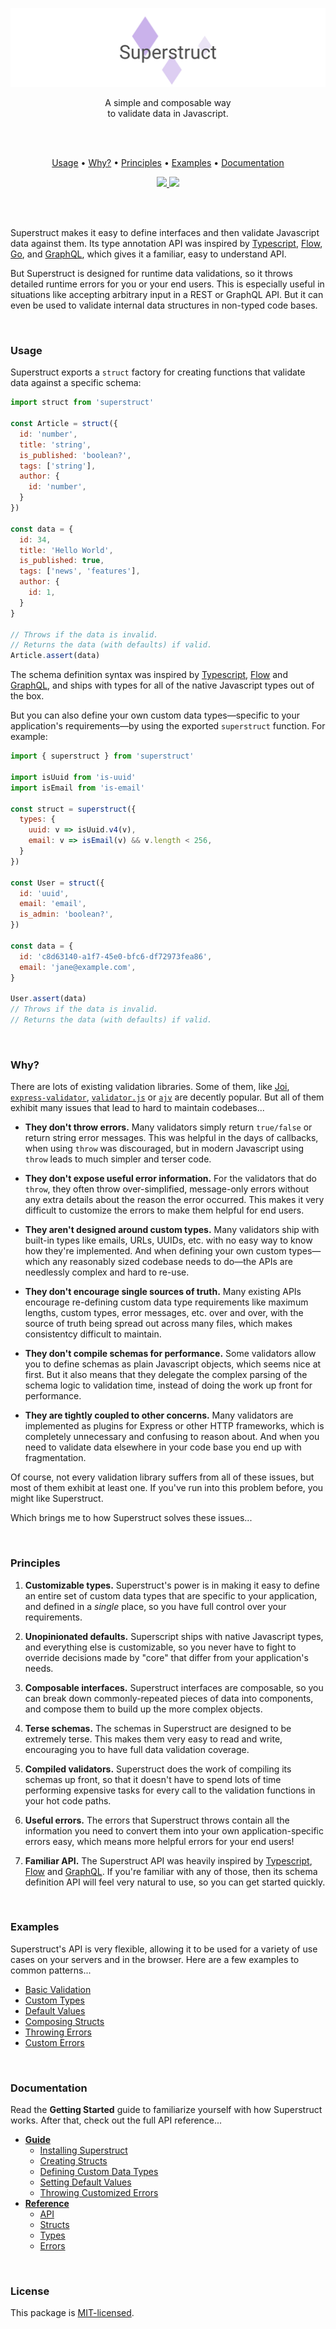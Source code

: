 
<p align="center">
  <a href="#"><img src="./docs/images/banner.png" /></a>
</p>

<p align="center">
  A simple and composable way  <br/>
  to validate data in Javascript.
</p>
<br/>
<br/>

<p align="center">
  <a href="#usage">Usage</a> •
  <a href="#why">Why?</a> •
  <a href="#principles">Principles</a> •
  <a href="#examples">Examples</a> •
  <a href="#documentation">Documentation</a>
</p>

<p align="center">
  <a href="https://travis-ci.org/ianstormtaylor/superstruct">
    <img src="https://travis-ci.org/ianstormtaylor/superstruct.svg?branch=master">
  </a> 
  <a href="./packages/superstruct/package.json">
    <img src="https://img.shields.io/npm/v/superstruct.svg?maxAge=3600&label=superstruct&colorB=007ec6&maxAge=3600">
  </a> 
</p>

<br/>
<br/>

Superstruct makes it easy to define interfaces and then validate Javascript data against them. Its type annotation API was inspired by [Typescript](https://www.typescriptlang.org/docs/handbook/basic-types.html), [Flow](https://flow.org/en/docs/types/), [Go](https://gobyexample.com/structs), and [GraphQL](http://graphql.org/learn/schema/), which gives it a familiar, easy to understand API. 

But Superstruct is designed for runtime data validations, so it throws detailed runtime errors for you or your end users. This is especially useful in situations like accepting arbitrary input in a REST or GraphQL API. But it can even be used to validate internal data structures in non-typed code bases.


<br/>

### Usage

Superstruct exports a `struct` factory for creating functions that validate data against a specific schema:

```js
import struct from 'superstruct'

const Article = struct({
  id: 'number',
  title: 'string',
  is_published: 'boolean?',
  tags: ['string'],
  author: {
    id: 'number',
  }
})

const data = {
  id: 34,
  title: 'Hello World',
  is_published: true,
  tags: ['news', 'features'],
  author: {
    id: 1,
  } 
}

// Throws if the data is invalid.
// Returns the data (with defaults) if valid.
Article.assert(data)
```

The schema definition syntax was inspired by [Typescript](https://www.typescriptlang.org/docs/handbook/basic-types.html), [Flow](https://flow.org/en/docs/types/) and [GraphQL](http://graphql.org/learn/schema/), and ships with types for all of the native Javascript types out of the box.

But you can also define your own custom data types—specific to your application's requirements—by using the exported `superstruct` function. For example:

```js
import { superstruct } from 'superstruct'

import isUuid from 'is-uuid'
import isEmail from 'is-email'

const struct = superstruct({
  types: {
    uuid: v => isUuid.v4(v),
    email: v => isEmail(v) && v.length < 256,
  }
})

const User = struct({
  id: 'uuid',
  email: 'email',
  is_admin: 'boolean?',
})

const data = {
  id: 'c8d63140-a1f7-45e0-bfc6-df72973fea86',
  email: 'jane@example.com',
}

User.assert(data)
// Throws if the data is invalid.
// Returns the data (with defaults) if valid.
```


<br/>

### Why?

There are lots of existing validation libraries. Some of them, like [Joi](), [`express-validator`](https://github.com/ctavan/express-validator), [`validator.js`](https://github.com/chriso/validator.js) or [`ajv`](https://github.com/epoberezkin/ajv) are decently popular. But all of them exhibit many issues that lead to hard to maintain codebases...

- **They don't throw errors.** Many validators simply return `true/false` or return string error messages. This was helpful in the days of callbacks, when using `throw` was discouraged, but in modern Javascript using `throw` leads to much simpler and terser code.

- **They don't expose useful error information.** For the validators that do `throw`, they often throw over-simplified, message-only errors without any extra details about the reason the error occurred. This makes it very difficult to customize the errors to make them helpful for end users.

- **They aren't designed around custom types.** Many validators ship with built-in types like emails, URLs, UUIDs, etc. with no easy way to know how they're implemented. And when defining your own custom types—which any reasonably sized codebase needs to do—the APIs are needlessly complex and hard to re-use.

- **They don't encourage single sources of truth.** Many existing APIs encourage re-defining custom data type requirements like maximum lengths, custom types, error messages, etc. over and over, with the source of truth being spread out across many files, which makes consistentcy difficult to maintain.

- **They don't compile schemas for performance.** Some validators allow you to define schemas as plain Javascript objects, which seems nice at first. But it also means that they delegate the complex parsing of the schema logic to validation time, instead of doing the work up front for performance.

- **They are tightly coupled to other concerns.** Many validators are implemented as plugins for Express or other HTTP frameworks, which is completely unnecessary and confusing to reason about. And when you need to validate data elsewhere in your code base you end up with fragmentation.

Of course, not every validation library suffers from all of these issues, but most of them exhibit at least one. If you've run into this problem before, you might like Superstruct.

Which brings me to how Superstruct solves these issues...


<br/>

### Principles

1. **Customizable types.** Superstruct's power is in making it easy to define an entire set of custom data types that are specific to your application, and defined in a _single_ place, so you have full control over your requirements.

2. **Unopinionated defaults.** Superscript ships with native Javascript types, and everything else is customizable, so you never have to fight to override decisions made by "core" that differ from your application's needs.

4. **Composable interfaces.** Superstruct interfaces are composable, so you can break down commonly-repeated pieces of data into components, and compose them to build up the more complex objects.

5. **Terse schemas.** The schemas in Superstruct are designed to be extremely terse. This makes them very easy to read and write, encouraging you to have full data validation coverage.

7. **Compiled validators.** Superstruct does the work of compiling its schemas up front, so that it doesn't have to spend lots of time performing expensive tasks for every call to the validation functions in your hot code paths.

6. **Useful errors.** The errors that Superstruct throws contain all the information you need to convert them into your own application-specific errors easy, which means more helpful errors for your end users!

3. **Familiar API.** The Superstruct API was heavily inspired by [Typescript](https://www.typescriptlang.org/docs/handbook/basic-types.html), [Flow](https://flow.org/en/docs/types/) and [GraphQL](http://graphql.org/learn/schema/). If you're familiar with any of those, then its schema definition API will feel very natural to use, so you can get started quickly.


<br/>

### Examples

Superstruct's API is very flexible, allowing it to be used for a variety of use cases on your servers and in the browser. Here are a few examples to common patterns...

- [Basic Validation](./examples/basic-validation.js)
- [Custom Types](./examples/custom-types.js)
- [Default Values](./examples/default-values.js)
- [Composing Structs](./examples/composing-structs.js)
- [Throwing Errors](./examples/throwing-errors.js)
- [Custom Errors](./examples/custom-errors.js)


<br/>

### Documentation

Read the **Getting Started** guide to familiarize yourself with how Superstruct works. After that, check out the full API reference...

- [**Guide**](./docs/guide.md)
  - [Installing Superstruct](./docs/guide.md#installing-superstruct)
  - [Creating Structs](./docs/guide.md#creating-structs)
  - [Defining Custom Data Types](./docs/guide.md#defining-custom-data-types)
  - [Setting Default Values](./docs/guide.md#setting-default-values)
  - [Throwing Customized Errors](./docs/guide.md#throwing-customized-errors)
- [**Reference**](./docs/reference.md)
  - [API](./docs/reference.md#api)
  - [Structs](./docs/reference.md#structs)
  - [Types](./docs/reference.md#types)
  - [Errors](./docs/reference.md#errors)


<br/>

### License

This package is [MIT-licensed](./License.md).
